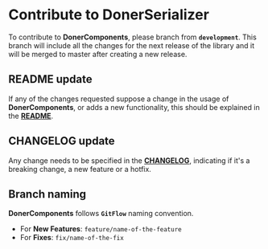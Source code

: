 # Contribute to DonerSerializer
To contribute to **DonerComponents**, please branch from **``development``**. This branch will include all the changes for the next release of the library and it will be merged to master after creating a new release.

## README update
If any of the changes requested suppose a change in the usage of **DonerComponents**, or adds a new functionality, this should be explained in the **[README](https://github.com/Donerkebap13/DonerComponents/blob/master/README.md)**.

## CHANGELOG update
Any change needs to be specified in the **[CHANGELOG](https://github.com/Donerkebap13/DonerComponents/blob/master/CHANGELOG.md)**, indicating if it's a breaking change, a new feature or a hotfix.

## Branch naming
**DonerComponents** follows **``GitFlow``** naming convention.
- For **New Features**: ``feature/name-of-the-feature``
- For **Fixes**: ``fix/name-of-the-fix``